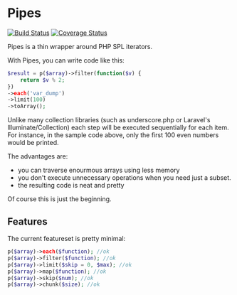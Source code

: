 Pipes
==============
[![Build Status](https://travis-ci.org/tacone/pipes.svg)](https://travis-ci.org/tacone/pipes)
[![Coverage Status](https://img.shields.io/coveralls/tacone/pipes.svg)](https://coveralls.io/r/tacone/pipes)

Pipes is a thin wrapper around PHP SPL iterators.

With Pipes, you can write code like this:

```php
$result = p($array)->filter(function($v) {
    return $v % 2;
})
->each('var_dump')
->limit(100)
->toArray();
```

Unlike many collection libraries (such as underscore.php or
Laravel's Illuminate/Collection) each step will be executed
sequentially for each item. For instance, in the sample code
above, only the first 100 even numbers would be printed.

The advantages are:
- you can traverse enourmous arrays using less memory
- you don't execute unnecessary operations when you need just
  a subset.
- the resulting code is neat and pretty

Of course this is just the beginning.

## Features

The current featureset is pretty minimal:

```php
p($array)->each($function); //ok
p($array)->filter($function); //ok
p($array)->limit($skip = 0, $max); //ok
p($array)->map($function); //ok
p($array)->skip($num); //ok
p($array)->chunk($size); //ok
```

